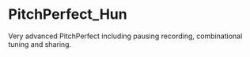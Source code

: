 # PitchPerfect_Hun
Very advanced PitchPerfect including pausing recording, combinational tuning and sharing.

